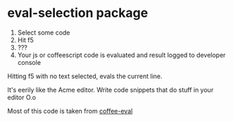 # eval-selection package

1. Select some code
2. Hit f5
3. ???
4. Your js or coffeescript code is evaluated and result logged to developer console

Hitting f5 with no text selected, evals the current line.


It's eerily like the Acme editor. Write code snippets that do stuff in your editor O.o

Most of this code is taken from [coffee-eval](https://atom.io/packages/coffee-eval)
